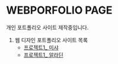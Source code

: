 # WEBPORFOLIO PAGE

개인 포트폴리오 사이트 제작중입니다.

1. 웹 디자인 포트폴리오 사이트 목록
   - [프로젝트1_ 미샤](leedanbi.github.io/missha)
   - [프로젝트1_ 알라딘](leedanbi.github.io/aladin)

